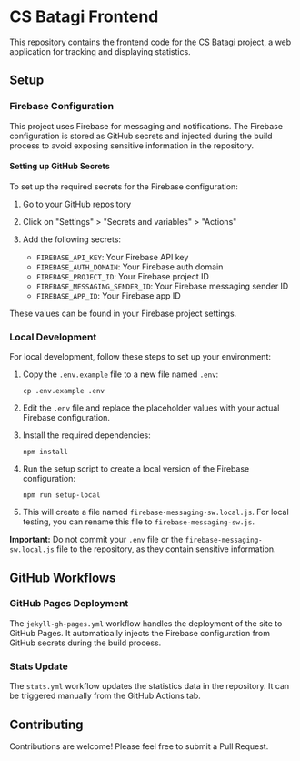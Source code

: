 # CS Batagi Frontend

This repository contains the frontend code for the CS Batagi project, a web application for tracking and displaying statistics.

## Setup

### Firebase Configuration

This project uses Firebase for messaging and notifications. The Firebase configuration is stored as GitHub secrets and injected during the build process to avoid exposing sensitive information in the repository.

#### Setting up GitHub Secrets

To set up the required secrets for the Firebase configuration:

1. Go to your GitHub repository
2. Click on "Settings" > "Secrets and variables" > "Actions"
3. Add the following secrets:

   - `FIREBASE_API_KEY`: Your Firebase API key
   - `FIREBASE_AUTH_DOMAIN`: Your Firebase auth domain
   - `FIREBASE_PROJECT_ID`: Your Firebase project ID
   - `FIREBASE_MESSAGING_SENDER_ID`: Your Firebase messaging sender ID
   - `FIREBASE_APP_ID`: Your Firebase app ID

These values can be found in your Firebase project settings.

### Local Development

For local development, follow these steps to set up your environment:

1. Copy the `.env.example` file to a new file named `.env`:
   ```
   cp .env.example .env
   ```

2. Edit the `.env` file and replace the placeholder values with your actual Firebase configuration.

3. Install the required dependencies:
   ```
   npm install
   ```

4. Run the setup script to create a local version of the Firebase configuration:
   ```
   npm run setup-local
   ```

5. This will create a file named `firebase-messaging-sw.local.js`. For local testing, you can rename this file to `firebase-messaging-sw.js`.

**Important:** Do not commit your `.env` file or the `firebase-messaging-sw.local.js` file to the repository, as they contain sensitive information.

## GitHub Workflows

### GitHub Pages Deployment

The `jekyll-gh-pages.yml` workflow handles the deployment of the site to GitHub Pages. It automatically injects the Firebase configuration from GitHub secrets during the build process.

### Stats Update

The `stats.yml` workflow updates the statistics data in the repository. It can be triggered manually from the GitHub Actions tab.

## Contributing

Contributions are welcome! Please feel free to submit a Pull Request.
